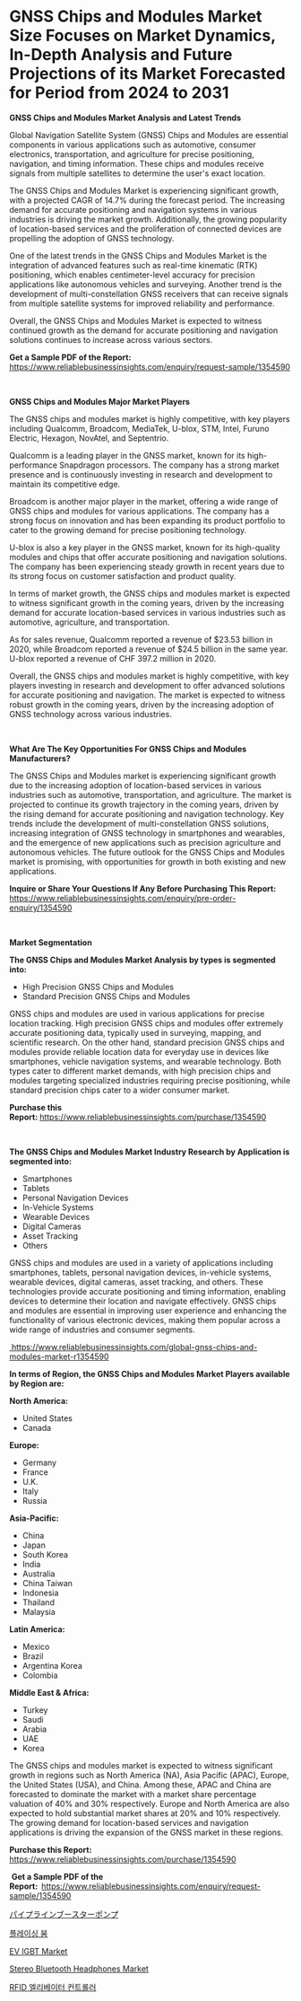 <p><h1>GNSS Chips and Modules Market Size Focuses on Market Dynamics, In-Depth Analysis and Future Projections of its Market Forecasted for Period from 2024 to 2031</h1></p><p><strong>GNSS Chips and Modules Market Analysis and Latest Trends</strong></p>
<p><p>Global Navigation Satellite System (GNSS) Chips and Modules are essential components in various applications such as automotive, consumer electronics, transportation, and agriculture for precise positioning, navigation, and timing information. These chips and modules receive signals from multiple satellites to determine the user's exact location.</p><p>The GNSS Chips and Modules Market is experiencing significant growth, with a projected CAGR of 14.7% during the forecast period. The increasing demand for accurate positioning and navigation systems in various industries is driving the market growth. Additionally, the growing popularity of location-based services and the proliferation of connected devices are propelling the adoption of GNSS technology.</p><p>One of the latest trends in the GNSS Chips and Modules Market is the integration of advanced features such as real-time kinematic (RTK) positioning, which enables centimeter-level accuracy for precision applications like autonomous vehicles and surveying. Another trend is the development of multi-constellation GNSS receivers that can receive signals from multiple satellite systems for improved reliability and performance.</p><p>Overall, the GNSS Chips and Modules Market is expected to witness continued growth as the demand for accurate positioning and navigation solutions continues to increase across various sectors.</p></p>
<p><strong>Get a Sample PDF of the Report:&nbsp;</strong> <a href="https://www.reliablebusinessinsights.com/enquiry/request-sample/1354590">https://www.reliablebusinessinsights.com/enquiry/request-sample/1354590</a></p>
<p>&nbsp;</p>
<p><strong>GNSS Chips and Modules Major Market Players</strong></p>
<p><p>The GNSS chips and modules market is highly competitive, with key players including Qualcomm, Broadcom, MediaTek, U-blox, STM, Intel, Furuno Electric, Hexagon, NovAtel, and Septentrio. </p><p>Qualcomm is a leading player in the GNSS market, known for its high-performance Snapdragon processors. The company has a strong market presence and is continuously investing in research and development to maintain its competitive edge.</p><p>Broadcom is another major player in the market, offering a wide range of GNSS chips and modules for various applications. The company has a strong focus on innovation and has been expanding its product portfolio to cater to the growing demand for precise positioning technology.</p><p>U-blox is also a key player in the GNSS market, known for its high-quality modules and chips that offer accurate positioning and navigation solutions. The company has been experiencing steady growth in recent years due to its strong focus on customer satisfaction and product quality.</p><p>In terms of market growth, the GNSS chips and modules market is expected to witness significant growth in the coming years, driven by the increasing demand for accurate location-based services in various industries such as automotive, agriculture, and transportation.</p><p>As for sales revenue, Qualcomm reported a revenue of $23.53 billion in 2020, while Broadcom reported a revenue of $24.5 billion in the same year. U-blox reported a revenue of CHF 397.2 million in 2020.</p><p>Overall, the GNSS chips and modules market is highly competitive, with key players investing in research and development to offer advanced solutions for accurate positioning and navigation. The market is expected to witness robust growth in the coming years, driven by the increasing adoption of GNSS technology across various industries.</p></p>
<p>&nbsp;</p>
<p><strong>What Are The Key Opportunities For GNSS Chips and Modules Manufacturers?</strong></p>
<p><p>The GNSS Chips and Modules market is experiencing significant growth due to the increasing adoption of location-based services in various industries such as automotive, transportation, and agriculture. The market is projected to continue its growth trajectory in the coming years, driven by the rising demand for accurate positioning and navigation technology. Key trends include the development of multi-constellation GNSS solutions, increasing integration of GNSS technology in smartphones and wearables, and the emergence of new applications such as precision agriculture and autonomous vehicles. The future outlook for the GNSS Chips and Modules market is promising, with opportunities for growth in both existing and new applications.</p></p>
<p><strong>Inquire or Share Your Questions If Any Before Purchasing This Report:</strong> <a href="https://www.reliablebusinessinsights.com/enquiry/pre-order-enquiry/1354590">https://www.reliablebusinessinsights.com/enquiry/pre-order-enquiry/1354590</a></p>
<p>&nbsp;</p>
<p><strong>Market Segmentation</strong></p>
<p><strong>The GNSS Chips and Modules Market Analysis by types is segmented into:</strong></p>
<p><ul><li>High Precision GNSS Chips and Modules</li><li>Standard Precision GNSS Chips and Modules</li></ul></p>
<p><p>GNSS chips and modules are used in various applications for precise location tracking. High precision GNSS chips and modules offer extremely accurate positioning data, typically used in surveying, mapping, and scientific research. On the other hand, standard precision GNSS chips and modules provide reliable location data for everyday use in devices like smartphones, vehicle navigation systems, and wearable technology. Both types cater to different market demands, with high precision chips and modules targeting specialized industries requiring precise positioning, while standard precision chips cater to a wider consumer market.</p></p>
<p><strong>Purchase this Report:&nbsp;</strong><a href="https://www.reliablebusinessinsights.com/purchase/1354590">https://www.reliablebusinessinsights.com/purchase/1354590</a></p>
<p>&nbsp;</p>
<p><strong>The GNSS Chips and Modules Market Industry Research by Application is segmented into:</strong></p>
<p><ul><li>Smartphones</li><li>Tablets</li><li>Personal Navigation Devices</li><li>In-Vehicle Systems</li><li>Wearable Devices</li><li>Digital Cameras</li><li>Asset Tracking</li><li>Others</li></ul></p>
<p><p>GNSS chips and modules are used in a variety of applications including smartphones, tablets, personal navigation devices, in-vehicle systems, wearable devices, digital cameras, asset tracking, and others. These technologies provide accurate positioning and timing information, enabling devices to determine their location and navigate effectively. GNSS chips and modules are essential in improving user experience and enhancing the functionality of various electronic devices, making them popular across a wide range of industries and consumer segments.</p></p>
<p><a href="https://www.reliablebusinessinsights.com/global-gnss-chips-and-modules-market-r1354590">&nbsp;https://www.reliablebusinessinsights.com/global-gnss-chips-and-modules-market-r1354590</a></p>
<p><strong>In terms of Region, the GNSS Chips and Modules Market Players available by Region are:</strong></p>
<p>
    <p> <strong> North America: </strong>
        <ul>
            <li>United States</li>
            <li>Canada</li>
        </ul>
        </p> 
    <p> <strong> Europe: </strong>
        <ul>
            <li>Germany</li>
            <li>France</li>
            <li>U.K.</li>
            <li>Italy</li>
            <li>Russia</li>
        </ul>
        </p> 
    <p> <strong> Asia-Pacific: </strong>
        <ul>
            <li>China</li>
            <li>Japan</li>
            <li>South Korea</li>
            <li>India</li>
            <li>Australia</li>
            <li>China Taiwan</li>
            <li>Indonesia</li>
            <li>Thailand</li>
            <li>Malaysia</li>
        </ul>
        </p> 
    <p> <strong> Latin America: </strong>
        <ul>
            <li>Mexico</li>
            <li>Brazil</li>
            <li>Argentina Korea</li>
            <li>Colombia</li>
        </ul>
        </p> 
    <p> <strong> Middle East & Africa: </strong>
        <ul>
            <li>Turkey</li>
            <li>Saudi</li>
            <li>Arabia</li>
            <li>UAE</li>
            <li>Korea</li>
        </ul>
    </p>
    </p>
<p><p>The GNSS chips and modules market is expected to witness significant growth in regions such as North America (NA), Asia Pacific (APAC), Europe, the United States (USA), and China. Among these, APAC and China are forecasted to dominate the market with a market share percentage valuation of 40% and 30% respectively. Europe and North America are also expected to hold substantial market shares at 20% and 10% respectively. The growing demand for location-based services and navigation applications is driving the expansion of the GNSS market in these regions.</p></p>
<p><strong>Purchase this Report: </strong><a href="https://www.reliablebusinessinsights.com/purchase/1354590">https://www.reliablebusinessinsights.com/purchase/1354590</a></p>
<p>&nbsp;<strong>Get a Sample PDF of the Report:&nbsp;&nbsp;</strong><a href="https://www.reliablebusinessinsights.com/enquiry/request-sample/1354590">https://www.reliablebusinessinsights.com/enquiry/request-sample/1354590</a></p>
<p><strong></strong></p>
<p><p><a href="https://github.com/DayanaRunolfsdottir/Market-Research-Report-List-1/blob/main/5355657148789.md">パイプラインブースターポンプ</a></p><p><a href="https://github.com/ROBERTS65DAVID/Market-Research-Report-List-1/blob/main/8726639158268.md">플레이싱 붐</a></p><p><a href="https://github.com/LitzyGulgowski2023/Market-Research-Report-List-1/blob/main/ev-igbt-market.md">EV IGBT Market</a></p><p><a href="https://github.com/zkngisync/Market-Research-Report-List-1/blob/main/stereo-bluetooth-headphones-market.md">Stereo Bluetooth Headphones Market</a></p><p><a href="https://github.com/camron674/Market-Research-Report-List-1/blob/main/1123809158267.md">RFID 엘리베이터 컨트롤러</a></p></p>